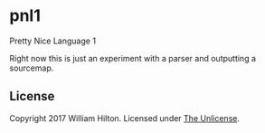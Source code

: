 # pnl1
Pretty Nice Language 1

Right now this is just an experiment with a parser and outputting a sourcemap.

## License
Copyright 2017 William Hilton.
Licensed under [The Unlicense](http://unlicense.org/).
